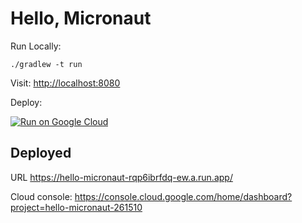 # Hello, Micronaut

Run Locally:
```
./gradlew -t run
```

Visit: [http://localhost:8080](http://localhost:8080)

Deploy:

[![Run on Google Cloud](https://deploy.cloud.run/button.svg)](https://deploy.cloud.run)

## Deployed

URL https://hello-micronaut-rqp6ibrfdq-ew.a.run.app/

Cloud console: https://console.cloud.google.com/home/dashboard?project=hello-micronaut-261510

